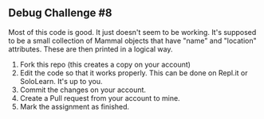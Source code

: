 ## Debug Challenge #8
Most of this code is good. It just doesn't seem to be working. It's supposed to be a small collection of Mammal objects that have "name" and "location" attributes. These are then printed in a logical way.

1. Fork this repo (this creates a copy on your account)
1. Edit the code so that it works properly. This can be done on Repl.it or SoloLearn. It's up to you.
1. Commit the changes on your account.
1. Create a Pull request from your account to mine.
1. Mark the assignment as finished.
